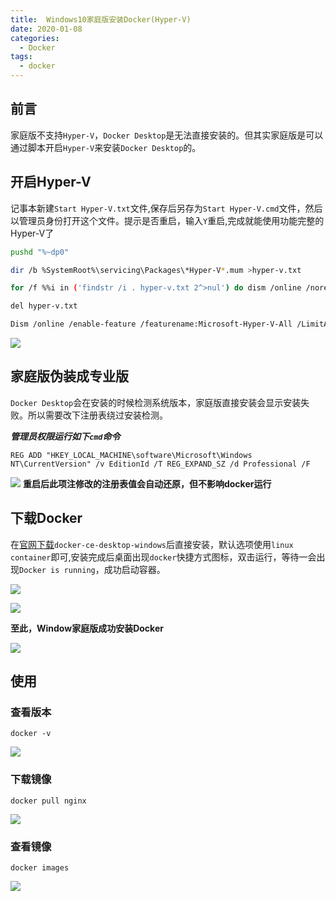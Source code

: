 ```yaml
---
title:  Windows10家庭版安装Docker(Hyper-V)
date: 2020-01-08
categories:
  - Docker
tags:
  - docker
---
```


## 前言
家庭版不支持`Hyper-V`，`Docker Desktop`是无法直接安装的。但其实家庭版是可以通过脚本开启`Hyper-V`来安装`Docker Desktop`的。
## 开启Hyper-V

记事本新建`Start Hyper-V.txt`文件,保存后另存为`Start Hyper-V.cmd`文件，然后以管理员身份打开这个文件。提示是否重启，输入`Y`重启,完成就能使用功能完整的Hyper-V了
```bash
pushd "%~dp0"

dir /b %SystemRoot%\servicing\Packages\*Hyper-V*.mum >hyper-v.txt

for /f %%i in ('findstr /i . hyper-v.txt 2^>nul') do dism /online /norestart /add-package:"%SystemRoot%\servicing\Packages\%%i"

del hyper-v.txt

Dism /online /enable-feature /featurename:Microsoft-Hyper-V-All /LimitAccess /ALL
```


![](https://user-gold-cdn.xitu.io/2020/1/8/16f8415bedcc4d94?w=846&h=32&f=png&s=4222)

## 家庭版伪装成专业版
`Docker Desktop`会在安装的时候检测系统版本，家庭版直接安装会显示安装失败。所以需要改下注册表绕过安装检测。

***管理员权限运行如下`cmd`命令***

```
REG ADD "HKEY_LOCAL_MACHINE\software\Microsoft\Windows NT\CurrentVersion" /v EditionId /T REG_EXPAND_SZ /d Professional /F
```

![](https://user-gold-cdn.xitu.io/2020/1/8/16f841b4d38e7225?w=1640&h=209&f=png&s=27421)
**重启后此项注修改的注册表值会自动还原，但不影响docker运行**

## 下载Docker
在[官网下载](https://hub.docker.com/)`docker-ce-desktop-windows`后直接安装，默认选项使用`linux container`即可,安装完成后桌面出现`docker`快捷方式图标，双击运行，等待一会出现`Docker is running`，成功启动容器。

![](https://user-gold-cdn.xitu.io/2020/1/8/16f841f1e88b9c78?w=594&h=188&f=png&s=147315)

![](https://user-gold-cdn.xitu.io/2020/1/8/16f841e9e9de0248?w=609&h=215&f=png&s=40875)

**至此，Window家庭版成功安装Docker**

![](https://user-gold-cdn.xitu.io/2020/1/8/16f8422caf838752?w=727&h=611&f=png&s=90678)

## 使用
### 查看版本
```
docker -v
```

![](https://user-gold-cdn.xitu.io/2020/1/8/16f8421b8abeba70?w=1249&h=76&f=png&s=13784)

### 下载镜像
```
docker pull nginx
```

![](https://user-gold-cdn.xitu.io/2020/1/8/16f8424345f1c88b?w=1250&h=216&f=png&s=59454)

### 查看镜像
```
docker images
```

![](https://user-gold-cdn.xitu.io/2020/1/8/16f842536dbc5781?w=1244&h=136&f=png&s=35803)


